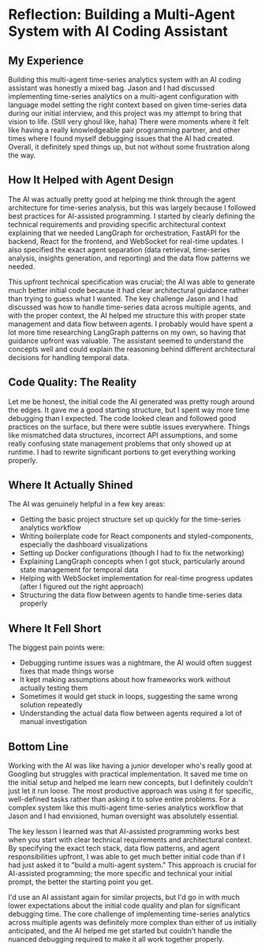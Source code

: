 # Reflection: Building a Multi-Agent System with AI Coding Assistant

## My Experience

Building this multi-agent time-series analytics system with an AI coding assistant was honestly a mixed bag. Jason and I had discussed implementing time-series analytics on a multi-agent configuration with language model setting the right context based on given time-series data during our initial interview, and this project was my attempt to bring that vision to life. (Still very ghoul like, haha) There were moments where it felt like having a really knowledgeable pair programming partner, and other times where I found myself debugging issues that the AI had created. Overall, it definitely sped things up, but not without some frustration along the way.

## How It Helped with Agent Design

The AI was actually pretty good at helping me think through the agent architecture for time-series analysis, but this was largely because I followed best practices for AI-assisted programming. I started by clearly defining the technical requirements and providing specific architectural context explaining that we needed LangGraph for orchestration, FastAPI for the backend, React for the frontend, and WebSocket for real-time updates. I also specified the exact agent separation (data retrieval, time-series analysis, insights generation, and reporting) and the data flow patterns we needed.

This upfront technical specification was crucial; the AI was able to generate much better initial code because it had clear architectural guidance rather than trying to guess what I wanted. The key challenge Jason and I had discussed was how to handle time-series data across multiple agents, and with the proper context, the AI helped me structure this with proper state management and data flow between agents. I probably would have spent a lot more time researching LangGraph patterns on my own, so having that guidance upfront was valuable. The assistant seemed to understand the concepts well and could explain the reasoning behind different architectural decisions for handling temporal data.

## Code Quality: The Reality

Let me be honest, the initial code the AI generated was pretty rough around the edges. It gave me a good starting structure, but I spent way more time debugging than I expected. The code looked clean and followed good practices on the surface, but there were subtle issues everywhere. Things like mismatched data structures, incorrect API assumptions, and some really confusing state management problems that only showed up at runtime. I had to rewrite significant portions to get everything working properly.

## Where It Actually Shined

The AI was genuinely helpful in a few key areas:
- Getting the basic project structure set up quickly for the time-series analytics workflow
- Writing boilerplate code for React components and styled-components, especially the dashboard visualizations
- Setting up Docker configurations (though I had to fix the networking)
- Explaining LangGraph concepts when I got stuck, particularly around state management for temporal data
- Helping with WebSocket implementation for real-time progress updates (after I figured out the right approach)
- Structuring the data flow between agents to handle time-series data properly

## Where It Fell Short

The biggest pain points were:
- Debugging runtime issues was a nightmare, the AI would often suggest fixes that made things worse
- It kept making assumptions about how frameworks work without actually testing them
- Sometimes it would get stuck in loops, suggesting the same wrong solution repeatedly
- Understanding the actual data flow between agents required a lot of manual investigation

## Bottom Line

Working with the AI was like having a junior developer who's really good at Googling but struggles with practical implementation. It saved me time on the initial setup and helped me learn new concepts, but I definitely couldn't just let it run loose. The most productive approach was using it for specific, well-defined tasks rather than asking it to solve entire problems. For a complex system like this multi-agent time-series analytics workflow that Jason and I had envisioned, human oversight was absolutely essential.

The key lesson I learned was that AI-assisted programming works best when you start with clear technical requirements and architectural context. By specifying the exact tech stack, data flow patterns, and agent responsibilities upfront, I was able to get much better initial code than if I had just asked it to "build a multi-agent system." This approach is crucial for AI-assisted programming; the more specific and technical your initial prompt, the better the starting point you get.

I'd use an AI assistant again for similar projects, but I'd go in with much lower expectations about the initial code quality and plan for significant debugging time. The core challenge of implementing time-series analytics across multiple agents was definitely more complex than either of us initially anticipated, and the AI helped me get started but couldn't handle the nuanced debugging required to make it all work together properly.
